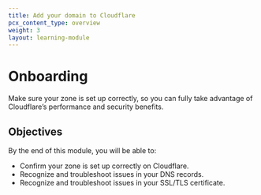 ```yaml
---
title: Add your domain to Cloudflare
pcx_content_type: overview
weight: 3
layout: learning-module
---
```


# Onboarding

Make sure your zone is set up correctly, so you can fully take advantage of Cloudflare’s performance and security benefits.

## Objectives

By the end of this module, you will be able to:

- Confirm your zone is set up correctly on Cloudflare.
- Recognize and troubleshoot issues in your DNS records.
- Recognize and troubleshoot issues in your SSL/TLS certificate.